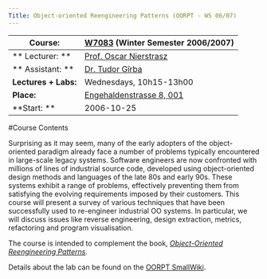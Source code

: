 ```yaml
---
Title: Object-oriented Reengineering Patterns (OORPT - WS 06/07)
---
```



|<strong>Course:</strong>|[W7083](http://evub.unibe.ch/pievub/n_index.asp?KursID=1729821&KursNr=W7083&UeberschriftID=252178&page=detail) (Winter Semester 2006/2007)
|---|---
|** Lecturer: **| [Prof. Oscar Nierstrasz](http://www.iam.unibe.ch/~oscar/)
|** Assistant: **| [Dr. Tudor G&icirc;rba](http://www.iam.unibe.ch/~girba/)
|**Lectures \+ Labs:**|Wednesdays, 10h15-13h00
|**Place:**|[Engehaldenstrasse 8, 001](%base_url%/contact/maps)
|**Start: **| 2006-10-25
 
#Course Contents


Surprising as it may seem, many of the early adopters of the object-oriented paradigm already face a number of problems typically encountered in large-scale legacy systems. Software engineers are now confronted with millions of lines of industrial source code, developed using object-oriented design methods and languages of the late 80s and early 90s. These systems exhibit a range of problems, effectively preventing them from satisfying the evolving requirements imposed by their customers. This course will present a survey of various techniques that have been successfully used to re-engineer industrial OO systems. In particular, we will discuss issues like reverse engineering, design extraction, metrics, refactoring and program visualisation.

 

 The course is intended to complement the book, *[Object-Oriented Reengineering Patterns](http://scg.unibe.ch/download/oorp).* 

 

Details about the lab can be found on the [OORPT SmallWiki](%base_url%/teaching/archive/oorpt2006lecturesmallwiki).
